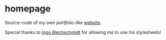 # homepage

Source-code of my own *portfolio-like* [website](https://linus.bayern).

Special thanks to [Ingo Blechschmidt](https://github.com/iblech/) for allowing me to use his stylesheets!